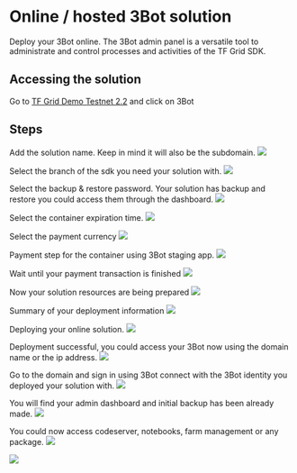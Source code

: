 # Online / hosted 3Bot solution

Deploy your 3Bot online. The 3Bot admin panel is a versatile tool to administrate and control processes and activities of the TF Grid SDK.

## Accessing the solution

Go to [TF Grid Demo Testnet 2.2](https://marketplace-testnet.grid.tf) and click on 3Bot

## Steps

Add the solution name.
Keep in mind it will also be the subdomain.
![](./img/threebot_1.png)

Select the branch of the sdk you need your solution with.
![](./img/threebot_2.png)

Select the backup & restore password.
Your solution has backup and restore you could access them through the dashboard.
![](./img/threebot_3.png)

Select the container expiration time.
![](./img/threebot_4.png)

Select the payment currency
![](./img/threebot_5.png)

Payment step for the container using 3Bot staging app.
![](./img/threebot_6.png)

Wait until your payment transaction is finished
![](./img/threebot_7.png)

Now your solution resources are being prepared
![](./img/threebot_8.png)

Summary of your deployment information
![](./img/threebot_9.png)

Deploying your online solution.
![](./img/threebot_10.png)

Deployment successful, you could access your 3Bot now using the domain name or the ip address.
![](./img/threebot_11.png)

Go to the domain and sign in using 3Bot connect with the 3Bot identity you deployed your solution with.
![](./img/threebot_12.png)

You will find your admin dashboard and initial backup has been already made.
![](./img/threebot_13.png)

You could now access codeserver, notebooks, farm management or any package.
![](./img/threebot_14.png)

![](./img/threebot_15.png)